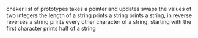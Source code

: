 cheker
list of prototypes
takes a pointer and updates
swaps the values of two integers
 the length of a string
prints a string
prints a string, in reverse
reverses a string
prints every other character of a string, starting with the first character
prints half of a string
